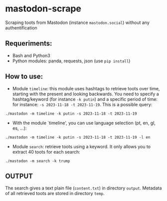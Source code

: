 # mastodon-scrape

Scraping toots from Mastodon (instance `mastodon.social`) without any authentification


## Requeriments:
* Bash and Python3
* Python modules: panda, requests, json (use `pip install`) 

## How to use:

* Module `timeline`: this module uses hashtags to retrieve toots over time, starting with the present and looking backwards. You need to specify a hashtag/keyword (for instance `-k putin`) and a specific period of time: for instance: `-s 2023-11-18 -t 2023-11-19`. This is a possible query:

```./mastodon -m timeline -k putin -s 2023-11-18 -t 2023-11-19```

*  With the module `timeline', you can use language selection (pt, en, gl, es, ...):

```./mastodon -m timeline -k putin -s 2023-11-18 -t 2023-11-19 -l en```

* Module `search`: retrieve toots using a keyword. It only allows you to extract 40 toots for each search:

```./mastodon -m search -k trump```

## OUTPUT

The search gives a text plain file (`content.txt`) in directory `output`. Metadata of all retrieved toots are stored in directory `temp`.
